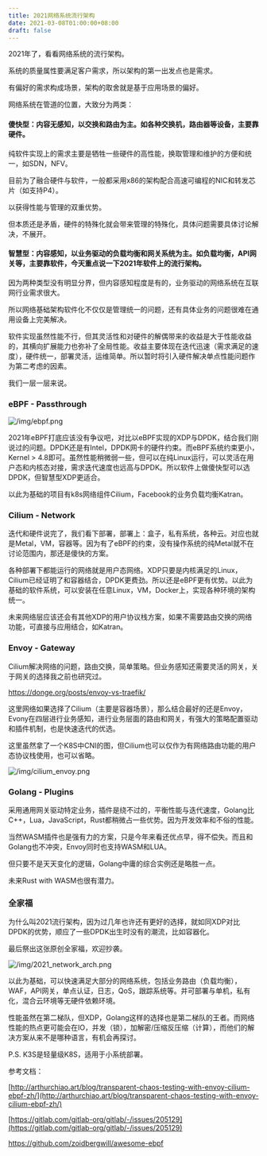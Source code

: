 ```yaml
---
title: 2021网络系统流行架构
date: 2021-03-08T01:00:00+08:00
draft: false
---
```


2021年了，看看网络系统的流行架构。

系统的质量属性要满足客户需求，所以架构的第一出发点也是需求。

有偏好的需求构成场景，架构的取舍就是基于应用场景的偏好。

网络系统在管道的位置，大致分为两类：

#### 傻快型：内容无感知，以交换和路由为主。如各种交换机，路由器等设备，主要靠硬件。

纯软件实现上的需求主要是牺牲一些硬件的高性能，换取管理和维护的方便和统一，如SDN，NFV。

目前为了融合硬件与软件，一般都采用x86的架构配合高速可编程的NIC和转发芯片（如支持P4）。

以获得性能与管理的双重优势。

但本质还是矛盾，硬件的特殊化就会带来管理的特殊化，具体问题需要具体讨论解决，不展开。

#### 智慧型：内容感知，以业务驱动的负载均衡和网关系统为主。如负载均衡，API网关等，主要靠软件，今天重点说一下2021年软件上的流行架构。

因为两种类型没有明显分界，但内容感知程度是有的，业务驱动的网络系统在互联网行业需求很大。

所以网络基础架构软件化不仅仅是管理统一的问题，还有具体业务的问题很难在通用设备上完美解决。

软件实现虽然性能不行，但其灵活性和对硬件的解偶带来的收益是大于性能收益的，其横向扩展能力也弥补了全局性能。收益主要体现在迭代迅速（需求满足的速度），硬件统一，部署灵活，运维简单。所以暂时将引入硬件解决单点性能问题作为第二考虑的因素。

我们一层一层来说。

### eBPF - Passthrough

![/img/ebpf.png](/img/ebpf.png)

2021年eBPF打底应该没有争议吧，对比以eBPF实现的XDP与DPDK，结合我们刚说过的问题。DPDK还是有Intel，DPDK网卡的硬件约束。而eBPF系统约束更小，Kernel > 4.8即可。虽然性能稍微弱一些，但可以在纯Linux运行，可以灵活在用户态和内核态对接，需求迭代速度也远高与DPDK。所以软件上做傻快型可以选DPDK，但智慧型XDP更适合。

以此为基础的项目有k8s网络组件Cilium，Facebook的业务负载均衡Katran。

### Cilium - Network

迭代和硬件说完了，我们看下部署，部署上：盒子，私有系统，各种云。对应也就是Metal，VM，容器等。因为有了eBPF的约束，没有操作系统的纯Metal就不在讨论范围内，那还是傻快的方案。

各种部署下都能运行的网络就是用户态网络。XDP只要是内核满足的Linux，Cilium已经证明了和容器结合，DPDK更费劲。所以还是eBPF更有优势。以此为基础的软件系统，可以安装在任意Linux，VM，Docker上，实现各种环境的架构统一。

未来网络层应该还会有其他XDP的用户协议栈方案，如果不需要路由交换的网络功能，可直接与应用结合，如Katran。

### Envoy - Gateway

Cilium解决网络的问题，路由交换，简单策略。但业务感知还需要灵活的网关，关于网关的选择我之前也研究过。

https://donge.org/posts/envoy-vs-traefik/

这里网络如果选择了Cilium（主要是容器场景），那么结合最好的还是Envoy，Evony在四层进行业务感知，进行业务层面的路由和网关，有强大的策略配置驱动和插件机制，也是快速迭代的优选。

这里虽然拿了一个K8S中CNI的图，但Cilium也可以仅作为有网络路由功能的用户态协议栈使用，也可以省略。

![/img/cilium_envoy.png](/img/cilium_envoy.png)

### Golang - Plugins

采用通用网关驱动特定业务，插件是绕不过的，平衡性能与迭代速度，Golang比C++，Lua，JavaScript，Rust都稍微占一些优势。因为开发效率和不俗的性能。

当然WASM插件也是强有力的方案，只是今年来看还优点早，得不偿失。而且和Golang也不冲突，Envoy同时也支持WASM和LUA。

但只要不是天天变化的逻辑，Golang中庸的综合实例还是略胜一点。

未来Rust with WASM也很有潜力。

### 全家福

为什么叫2021流行架构，因为过几年也许还有更好的选择，就如同XDP对比DPDK的优势，顺应了一些DPDK出生时没有的潮流，比如容器化。

最后祭出这张原创全家福，欢迎抄袭。

![/img/2021_network_arch.png](/img/2021_network_arch.png)


以此为基础，可以快速满足大部分的网络系统，包括业务路由（负载均衡），WAF，API网关，单点认证，日志，QoS，跟踪系统等。并可部署与单机，私有化，混合云环境等无硬件依赖环境。

性能虽然在第二梯队，但XDP，Golang这样的选择也是第二梯队的王者。而网络性能的热点更可能会在IO，并发（锁），加解密/压缩反压缩（计算），而他们的解决方案从来不是哪种语言，有机会再探讨。

P.S. K3S是轻量级K8S，适用于小系统部署。

参考文档：

[http://arthurchiao.art/blog/transparent-chaos-testing-with-envoy-cilium-ebpf-zh/](http://arthurchiao.art/blog/transparent-chaos-testing-with-envoy-cilium-ebpf-zh/)

[https://gitlab.com/gitlab-org/gitlab/-/issues/205129](https://gitlab.com/gitlab-org/gitlab/-/issues/205129)

https://github.com/zoidbergwill/awesome-ebpf


